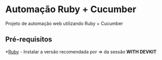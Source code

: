 # Automação Ruby + Cucumber
Projeto de automação web utilizando Ruby + Cucumber
## Pré-requisitos
*[Ruby](https://rubyinstaller.org/downloads/) -
Instalar a versão recomendada por => da sessão <b>WITH DEVKIT</b>